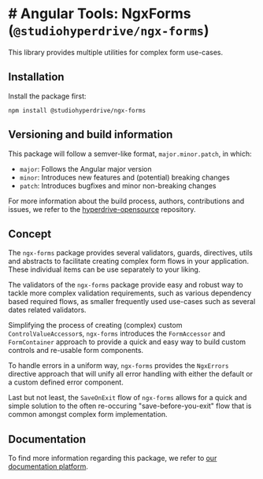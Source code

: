 # # Angular Tools: NgxForms (`@studiohyperdrive/ngx-forms`)

This library provides multiple utilities for complex form use-cases.

## Installation

Install the package first:

```shell
npm install @studiohyperdrive/ngx-forms
```

## Versioning and build information

This package will follow a semver-like format, `major.minor.patch`, in which:

- `major`: Follows the Angular major version
- `minor`: Introduces new features and (potential) breaking changes
- `patch`: Introduces bugfixes and minor non-breaking changes

For more information about the build process, authors, contributions and issues, we refer to the [hyperdrive-opensource](https://github.com/studiohyperdrive/hyperdrive-opensource) repository.

## Concept

The `ngx-forms` package provides several validators, guards, directives, utils and abstracts to facilitate creating complex form flows in your application. These individual items can be use separately to your liking.

The validators of the `ngx-forms` package provide easy and robust way to tackle more complex validation requirements, such as various dependency based required flows, as smaller frequently used use-cases such as several dates related validators.

Simplifying the process of creating (complex) custom `ControlValueAccessor`s, `ngx-forms` introduces the `FormAccessor` and `FormContainer` approach to provide a quick and easy way to build custom controls and re-usable form components.

To handle errors in a uniform way, `ngx-forms` provides the `NgxErrors` directive approach that will unify all error handling with either the default or a custom defined error component.

Last but not least, the `SaveOnExit` flow of `ngx-forms` allows for a quick and simple solution to the often re-occuring "save-before-you-exit" flow that is common amongst complex form implementation.

## Documentation

To find more information regarding this package, we refer to [our documentation platform](https://open-source.studiohyperdrive.be/docs/angular/forms/introduction).
